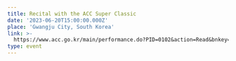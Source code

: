 ```yaml
---
title: Recital with the ACC Super Classic
date: '2023-06-20T15:00:00.000Z'
place: 'Gwangju City, South Korea'
link: >-
  https://www.acc.go.kr/main/performance.do?PID=0102&action=Read&bnkey=EM_0000006258
type: event
---
```



